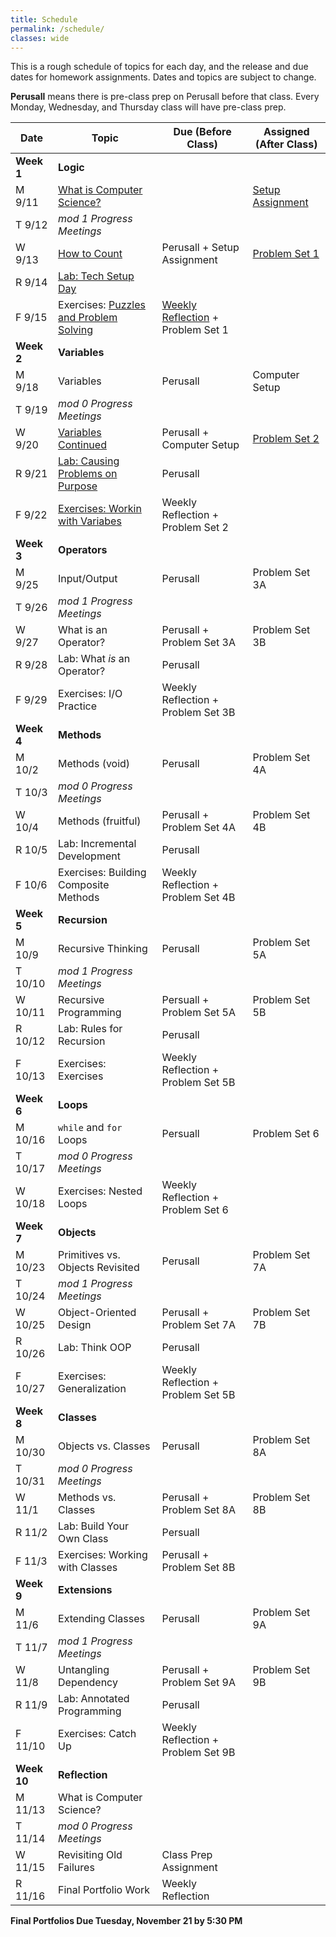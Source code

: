 ```yaml
---
title: Schedule
permalink: /schedule/
classes: wide
---
```

This is a rough schedule of topics for each day, and the release and due dates for homework assignments. Dates and topics are subject to change. 

**Perusall** means there is pre-class prep on Perusall before that class. Every Monday, Wednesday, and Thursday class will have pre-class prep. 

| Date	| Topic	| Due (Before Class) |	Assigned (After Class) |
| ------- | ----------| ------------- | -------------- |
| **Week 1** | **Logic** | | |
| M 9/11 | [What is Computer Science?][w1d1] | | [Setup Assignment][setup]
| T 9/12 | _mod 1 Progress Meetings_ 
| W 9/13 | [How to Count][w1d2]  | Perusall + Setup Assignment | [Problem Set 1][ps1]
| R 9/14 | [Lab: Tech Setup Day][w1lab] | | 
| F 9/15 | Exercises: [Puzzles and Problem Solving][w1ex] | [Weekly Reflection][reflect] + Problem Set 1 | 
| **Week 2** | **Variables** | | |
| M 9/18 | Variables | Perusall | Computer Setup
| T 9/19 | _mod 0 Progress Meetings_
| W 9/20 | [Variables Continued][w2d2] | Perusall + Computer Setup | [Problem Set 2][ps2]
| R 9/21 | [Lab: Causing Problems on Purpose][w2lab] | Perusall
| F 9/22 | [Exercises: Workin with Variabes][w2ex] | Weekly Reflection + Problem Set 2
| **Week 3** | **Operators** | | |
| M 9/25 | Input/Output | Perusall | Problem Set 3A
| T 9/26 | _mod 1 Progress Meetings_
| W 9/27 | What is an Operator? | Perusall + Problem Set 3A | Problem Set 3B 
| R 9/28 | Lab: What _is_ an Operator? | Perusall 
| F 9/29 | Exercises: I/O Practice | Weekly Reflection + Problem Set 3B
| **Week 4** | **Methods** | | |
| M 10/2 | Methods (void) | Perusall | Problem Set 4A
| T 10/3 | _mod 0 Progress Meetings_
| W 10/4 | Methods (fruitful) | Perusall + Problem Set 4A | Problem Set 4B |
| R 10/5 | Lab: Incremental Development | Perusall
| F 10/6 | Exercises: Building Composite Methods | Weekly Reflection + Problem Set 4B |
| **Week 5** | **Recursion** | | |
| M 10/9 | Recursive Thinking | Perusall | Problem Set 5A
| T 10/10 | _mod 1 Progress Meetings_
| W 10/11 | Recursive Programming | Persuall + Problem Set 5A | Problem Set 5B
| R 10/12 | Lab: Rules for Recursion | Perusall
| F 10/13 | Exercises: Exercises | Weekly Reflection + Problem Set 5B 
| **Week 6** | **Loops** | | |
| M 10/16 | `while` and `for` Loops | Persuall | Problem Set 6
| T 10/17 | _mod 0 Progress Meetings_
| W 10/18 | Exercises: Nested Loops | Weekly Reflection + Problem Set 6 | 
| **Week 7** | **Objects** | | |
| M 10/23 | Primitives vs. Objects Revisited | Perusall | Problem Set 7A
| T 10/24 | _mod 1 Progress Meetings_
| W 10/25 | Object-Oriented Design | Perusall + Problem Set 7A | Problem Set 7B
| R 10/26 | Lab: Think OOP | Perusall 
| F 10/27 | Exercises: Generalization | Weekly Reflection + Problem Set 5B
| **Week 8** | **Classes** | | |
| M 10/30 |  Objects vs. Classes | Perusall | Problem Set 8A
| T 10/31 | _mod 0 Progress Meetings_
| W 11/1 | Methods vs. Classes | Perusall + Problem Set 8A | Problem Set 8B
| R 11/2 | Lab: Build Your Own Class | Persuall
| F 11/3 | Exercises: Working with Classes | Perusall + Problem Set 8B
| **Week 9** | **Extensions** | | | 
| M 11/6 | Extending Classes | Perusall | Problem Set 9A
| T 11/7 | _mod 1 Progress Meetings_
| W 11/8 | Untangling Dependency | Perusall + Problem Set 9A | Problem Set 9B
| R 11/9 | Lab: Annotated Programming | Perusall
| F 11/10 | Exercises: Catch Up | Weekly Reflection + Problem Set 9B
| **Week 10** | **Reflection** | | |
| M 11/13 | What is Computer Science?
| T 11/14 | _mod 0 Progress Meetings_
| W 11/15 | Revisiting Old Failures | Class Prep Assignment
| R 11/16 | Final Portfolio Work | Weekly Reflection

**Final Portfolios Due Tuesday, November 21 by 5:30 PM**

[w1d1]: https://alackles.github.io/CMSC-150-FT-23/notes/w1d1
[w1d2]: https://alackles.github.io/CMSC-150-FT-23/notes/w1d2
[w1lab]: https://alackles.github.io/CMSC-150-FT-23/notes/w1lab
[w1ex]: https://alackles.github.io/CMSC-150-FT-23/notes/w1ex
[w2d2]: https://alackles.github.io/CMSC-150-FT-23/notes/w2d2
[w2lab]: https://alackles.github.io/CMSC-150-FT-23/notes/w2lab
[w2ex]: https://alackles.github.io/CMSC-150-FT-23/notes/w2ex

[setup]: https://alackles.github.io/CMSC-150-FT-23/notes/setup
[ps1]: https://classroom.github.com/a/UHniJ3GP
[ps2]: https://classroom.github.com/a/WChiVuxg

[reflect]: https://alackles.github.io/CMSC-150-FT-23/assets/reflection.pdf
